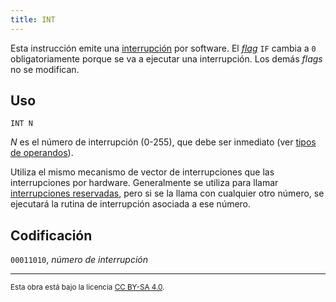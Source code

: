 ```yaml
---
title: INT
---
```


Esta instrucción emite una [interrupción](/docs/cpu/#interrupciones) por software. El [_flag_](/docs/cpu/#flags) `IF` cambia a `0` obligatoriamente porque se va a ejecutar una interrupción. Los demás _flags_ no se modifican.

## Uso

```vonsim
INT N
```

_N_ es el número de interrupción (0-255), que debe ser inmediato (ver [tipos de operandos](/docs/cpu/assembly/#operandos)).

Utiliza el mismo mecanismo de vector de interrupciones que las interrupciones por hardware. Generalmente se utiliza para llamar [interrupciones reservadas](/docs/cpu/#interrupciones-reservadas), pero si se la llama con cualquier otro número, se ejecutará la rutina de interrupción asociada a ese número.

## Codificación

`00011010`, _número de interrupción_

---

<small>Esta obra está bajo la licencia <a target="_blank" rel="license noopener noreferrer" href="http://creativecommons.org/licenses/by-sa/4.0/">CC BY-SA 4.0</a>.</small>
